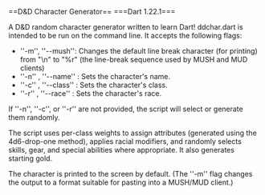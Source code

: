 ==D&D Character Generator==
===Dart 1.22.1===

A D&D random character generator written to learn Dart! ddchar.dart is intended to be run on the command line. It accepts the following flags:

* ''-m'', ''--mush'': Changes the default line break character (for printing)
  from "\n" to "%r" (the line-break sequence used by MUSH and MUD clients)
* ''-n'' <name>, ''--name'' <name>: Sets the character's name.
* ''-c'' <class>, ''--class'' <class>: Sets the character's class.
* ''-r'' <race>, ''--race'' <race>: Sets the character's race.

If ''-n'', ''-c'', or ''-r'' are not provided, the script will select or generate them randomly.

The script uses per-class weights to assign attributes (generated using the 4d6-drop-one method), applies racial modifiers, and randomly selects skills, gear, and special abilities where appropriate. It also generates starting gold.

The character is printed to the screen by default. (The ''-m'' flag changes the output to a format suitable for pasting into a MUSH/MUD client.)
